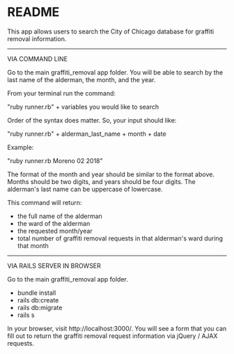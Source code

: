 # README

This app allows users to search the City of Chicago database for graffiti removal information. 

____________________________________________________
VIA COMMAND LINE

Go to the main graffiti_removal app folder. You will be able to search by the last name of the alderman, the month, and the year. 

From your terminal run the command: 

"ruby runner.rb" + variables you would like to search

Order of the syntax does matter. So, your input should like: 

"ruby runner.rb" + alderman_last_name + month + date

Example: 

"ruby runner.rb Moreno 02 2018"

The format of the month and year should be similar to the format above. Months should be two digits, and years should be four digits. The alderman's last name can be uppercase of lowercase.

This command will return: 
- the full name of the alderman
- the ward of the alderman
- the requested month/year
- total number of graffiti removal requests in that alderman's ward during that month


____________________________________________________
VIA RAILS SERVER IN BROWSER

Go to the main graffiti_removal app folder.

- bundle install
- rails db:create
- rails db:migrate
- rails s

In your browser, visit http://localhost:3000/. You will see a form that you can fill out to return the graffiti removal request information via jQuery / AJAX requests.









